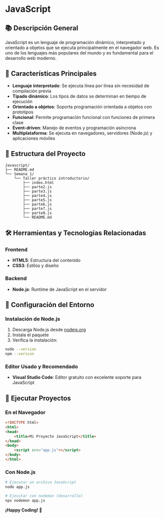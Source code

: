 # JavaScript

## 📚 Descripción General

JavaScript es un lenguaje de programación dinámico, interpretado y orientado a objetos que se ejecuta principalmente en el navegador web. Es uno de los lenguajes más populares del mundo y es fundamental para el desarrollo web moderno.

## 🎯 Características Principales

- **Lenguaje interpretado**: Se ejecuta línea por línea sin necesidad de compilación previa
- **Tipado dinámico**: Los tipos de datos se determinan en tiempo de ejecución
- **Orientado a objetos**: Soporta programación orientada a objetos con prototipos
- **Funcional**: Permite programación funcional con funciones de primera clase
- **Event-driven**: Manejo de eventos y programación asíncrona
- **Multiplataforma**: Se ejecuta en navegadores, servidores (Node.js) y aplicaciones móviles

## 📁 Estructura del Proyecto

```
Javascript/
├── README.md
└── Semana 1/
    └── Taller práctico introductorio/
        ├── index.html
        ├── parte2.js
        ├── parte3.js
        ├── parte4.js
        ├── parte5.js
        ├── parte6.js
        ├── parte7.js
        ├── parte8.js
        └── README.md
```

## 🛠️ Herramientas y Tecnologías Relacionadas

### Frontend

- **HTML5**: Estructura del contenido
- **CSS3**: Estilos y diseño

### Backend

- **Node.js**: Runtime de JavaScript en el servidor

## 🔧 Configuración del Entorno

### Instalación de Node.js

1. Descarga Node.js desde [nodejs.org](https://nodejs.org/)
2. Instala el paquete
3. Verifica la instalación:

```bash
node --version
npm --version
```

### Editor Usado y Recomendado

- **Visual Studio Code**: Editor gratuito con excelente soporte para JavaScript

## 🚀 Ejecutar Proyectos

### En el Navegador

```html
<!DOCTYPE html>
<html>
<head>
    <title>Mi Proyecto JavaScript</title>
</head>
<body>
    <script src="app.js"></script>
</body>
</html>
```

### Con Node.js

```bash
# Ejecutar un archivo JavaScript
node app.js

# Ejecutar con nodemon (desarrollo)
npx nodemon app.js
```

**¡Happy Coding! 🎉**